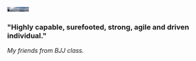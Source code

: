 <img src='/longView.jpg' alt='myPoorFeet' width="10%" height="10%"/>

### "Highly capable, surefooted, strong, agile and driven individual." 
_My friends from BJJ class._


